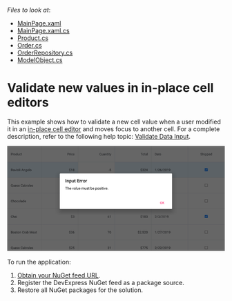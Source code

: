 <!-- default file list -->
*Files to look at*:

* [MainPage.xaml](./DataGrid_ValidateInPlaceEditors/MainPage.xaml)
* [MainPage.xaml.cs](./DataGrid_ValidateInPlaceEditors/MainPage.xaml.cs)
* [Product.cs](./DataGrid_ValidateInPlaceEditors/DataModel/Product.cs)
* [Order.cs](./DataGrid_ValidateInPlaceEditors/DataModel/Order.cs)
* [OrderRepository.cs](./DataGrid_ValidateInPlaceEditors/DataModel/OrderRepository.cs)
* [ModelObject.cs](./DataGrid_ValidateInPlaceEditors/DataModel/ModelObject.cs)
<!-- default file list end -->
# Validate new values in in-place cell editors
This example shows how to validate a new cell value when a user modified it in an [in-place cell editor](https://docs.devexpress.com/MobileControls/400993/xamarin-forms/data-grid/examples/edit-cells#in-place-editors) and moves focus to another cell. For a complete description, refer to the following help topic: [Validate Data Input](https://docs.devexpress.com/MobileControls/401328/xamarin-forms/data-grid/examples/input-validation#in-place-editors).

<img src="./img/cell-validation.png"/>

To run the application:
1. [Obtain your NuGet feed URL](http://docs.devexpress.com/GeneralInformation/116042/installation/install-devexpress-controls-using-nuget-packages/obtain-your-nuget-feed-url).
2. Register the DevExpress NuGet feed as a package source.
3. Restore all NuGet packages for the solution.
